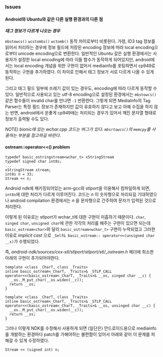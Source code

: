 
### Issues

#### Android와 Ubuntu와 같은 다른 실행 환경과의 다른 점

***태그 정보가 다르게 나오는 경우***

`mbstowcs()` `wcstombs()` `wctomb()` 동작 차이로부터 비롯된다. 가령, ID3 tag 정보를 읽어서 처리하는 경우에 정보 필드에 저장된 encoding 정보에 따라 local encoding으로부터 unicode encoding으로 변환한다. 일반적인 Ubuntu 갈은 실행 환경에서는 사용자가 설정한 local encoding에 따라 이들 함수가 동작하게 되어있지만, android에서는 local encoding 개념을 위한 구현이 없어서 mediainfo를 포팅하면서 cp949로 동작하는 구현을 추가하였다. 이 차이로 인해서 태그 정보가 서로 다르게 나올 수 있게 된다.

그리고 태그 필드 일부에 쓰레기 값이 있는 경우도, encoding에 따라 다르게 동작할 수 있다. 일반적으로 사용되고 있는 utf-8 encoding으로 설정된 환경에서는 `mbstowcs()` 같은 함수들이 invalid char를 만나면 `-1` 반환한다. 그렇게 되면 MediaInfo의 Tag Parser는 특정 필드 정보가 존재하지만 값이 유효하지 않다고 보고 아예 수집을 하지 않는 반면, android에서 운좋게 cp949에는 처리되는 경우가 있어서 깨진 문자열 형태로 정보가 출력될 수도 있다.

*NOTE) bionic에 있는 wchar.cpp 코드는 버그가 있다. `mbsrtowcs()`의 `memcpy`를 사용하는 부분을 참고하길 바란다.*

#### ostream::operator<<() problem

```
typedef basic_ostringstream<wchar_t> xStringStream
typedef signed char int8s;
...
xStringStream stream;
int8s n = 33;
Stream << n;
```

Android ndk에 패키징되어있는 arm-gcc와 stlport을 이용해서 컴파일하게 되면, `int8s`에 대한 처리가 다르게 이루어진다. 코드는 *n* 이 숫자형으로 처리되길 기대하였으나 android compilation 환경에서는 *n* 을 문자형으로 간주하여 문자가 입력된 것으로 처리한다.

이렇게 된 이유로는 stlport가 wchar_t에 대한 구현이 미흡하기 때문이다. `char`, `singed char`, `unsigned char`에 관한 각각의 처리를 해주는 구현이 있으면 되는데 `basic_ostream<char>`와 달리 `basic_ostream<wchar_t>` 구현이 누락되었고 그러한 이유로 *implicit cast* 으로 `_Self&
basic_ostream:: operator<<(unsigned char __x)`가 수행되었다.

즉, *android-ndk/sources/cxx-stl/stlport/stlport/stl/_ostream.h* 헤더에 최소한 아래의 구현이 추가되어야한다.

```
template <class _CharT, class _Traits>
inline basic_ostream<_CharT, _Traits>& _STLP_CALL
operator<<(basic_ostream<_CharT, _Traits>& __os, singed char __c) {
  __os._M_put_char(__os.widen(__c));
  return __os;
}

template <class _CharT, class _Traits>
inline basic_ostream<_CharT, _Traits>& _STLP_CALL
operator<<(basic_ostream<_CharT, _Traits>& __os, unsinged char __c) {
  __os._M_put_char(__os.widen(__c));
  return __os;
}
```

그러나 이렇게 NDK를 수정해서 사용하게 되면 (일단은) 안드로이드용으로 mediainfo를 개발하는 환경마다 patch를 가해야하는 불편함이 있어서 아래와 같이 이 문제를 피해갈 수 있게 수정하였다.

```
Stream << (signed int) n;
```
